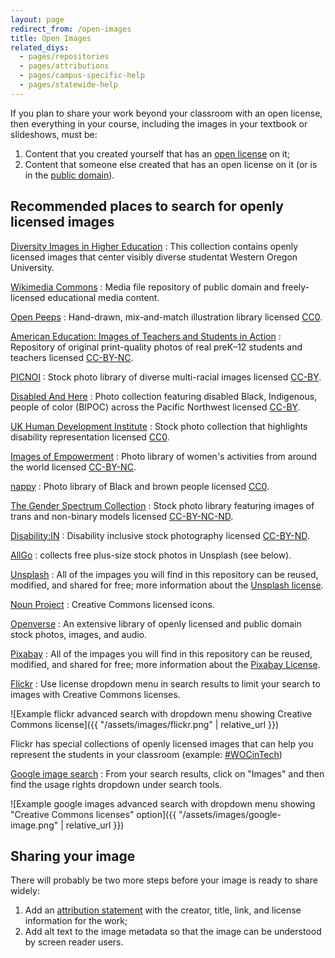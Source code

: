 ```yaml
---
layout: page
redirect_from: /open-images
title: Open Images
related_diys:
  - pages/repositories
  - pages/attributions
  - pages/campus-specific-help
  - pages/statewide-help
---
```



If you plan to share your work beyond your classroom with an open license, then everything in your course, including the images in your textbook or slideshows, must be:

1.  Content that you created yourself that has an [open license](http://faq.openoregon.org/about-open-licenses) on it;
2.  Content that someone else created that has an open license on it (or is in the [public domain](https://en.wikipedia.org/wiki/Public_domain)).

## Recommended places to search for openly licensed images

[Diversity Images in Higher Education](https://wou.omeka.net/s/repository/page/diversity-images)
: This collection contains openly licensed images that center visibly diverse studentat Western Oregon University.

[Wikimedia Commons](https://commons.wikimedia.org/wiki/Main_Page)
: Media file repository of public domain and freely-licensed educational media content.

[Open Peeps](https://www.openpeeps.com/)
: Hand-drawn, mix-and-match illustration library licensed [CC0](https://creativecommons.org/share-your-work/public-domain/cc0/).

[American Education: Images of Teachers and Students in Action](https://deeperlearning4all.org/images/#images)
: Repository of original print-quality photos of real preK–12 students and teachers licensed
[CC-BY-NC](https://creativecommons.org/licenses/by-nc/4.0/legalcode).

[PICNOI](https://picnoi.com/)
: Stock photo library of diverse multi-racial images licensed [CC-BY](https://picnoi.com/license-2/).

[Disabled And Here](https://affecttheverb.com/collection/)
: Photo collection featuring disabled Black, Indigenous, people of color (BIPOC) across the
Pacific Northwest licensed  [CC-BY](https://picnoi.com/license-2/).

[UK Human Development Institute](https://www.flickr.com/people/198826134@N02/)
: Stock photo collection that highlights disability representation licensed [CC0](https://creativecommons.org/share-your-work/public-domain/cc0/).

[Images of Empowerment](https://www.imagesofempowerment.org/)
: Photo library of women's activities from around the world licensed
[CC-BY-NC](https://creativecommons.org/licenses/by-nc/4.0/legalcode).

[nappy](https://www.nappy.co/)
: Photo library of Black and brown people licensed
[CC0](https://creativecommons.org/share-your-work/public-domain/cc0/).

[The Gender Spectrum Collection](https://genderphotos.vice.com/)
: Stock photo library featuring images of trans and non-binary models licensed
[CC-BY-NC-ND](https://creativecommons.org/licenses/by-nc-nd/4.0/).

[Disability:IN](https://disabilityin.org/resource/disability-stock-photography/)
: Disability inclusive stock photography licensed [CC-BY-ND](https://creativecommons.org/licenses/by-nd/4.0/).

[AllGo](https://unsplash.com/@canweallgo/collections) 
: collects free plus-size stock photos in Unsplash (see below).

[Unsplash](https://unsplash.com/)
: All of the impages you will find in this repository can be reused, modified, and shared for
free; more information about the [Unsplash license](https://unsplash.com/license). 

[Noun Project](https://thenounproject.com/)
: Creative Commons licensed icons.

[Openverse](https://openverse.org/)
: An extensive library of openly licensed and public domain stock photos, images, and audio.

[Pixabay](https://pixabay.com/)
: All of the impages you will find in this repository can be reused, modified, and shared for
free; more information about the [Pixabay License](https://pixabay.com/service/license/).

[Flickr](https://www.flickr.com/)
: Use license dropdown menu in search results to limit your search to images with
Creative Commons licenses.

![Example flickr advanced search with dropdown menu showing Creative Commons license]({{ "/assets/images/flickr.png" | relative_url }})

Flickr has special collections of openly licensed images that can help you represent the
students in your classroom (example: [#WOCinTech](https://www.flickr.com/photos/wocintechchat/))

[Google image search](https://www.google.com/)
: From your search results, click on "Images" and then find the usage rights dropdown under search tools.

![Example google images advanced search with dropdown menu showing "Creative Commons licenses" option]({{ "/assets/images/google-image.png" | relative_url }})

## Sharing your image

There will probably be two more steps before your image is ready to share widely:

1.  Add an [attribution statement](http://faq.openoregon.org/open-content-attributions)
with the creator, title, link, and license information for the work;
2.  Add alt text to the image metadata so that the image can be understood by
screen reader users.

